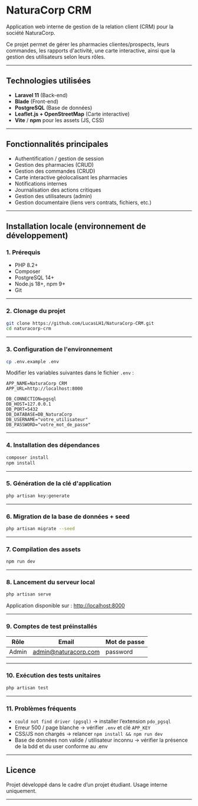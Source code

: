# NaturaCorp CRM

Application web interne de gestion de la relation client (CRM) pour la société NaturaCorp.

Ce projet permet de gérer les pharmacies clientes/prospects, leurs commandes, les rapports d'activité, une carte interactive, ainsi que la gestion des utilisateurs selon leurs rôles.

---

## Technologies utilisées

- **Laravel 11** (Back-end)
- **Blade** (Front-end)
- **PostgreSQL** (Base de données)
- **Leaflet.js + OpenStreetMap** (Carte interactive)
- **Vite** / **npm** pour les assets (JS, CSS)

---

## Fonctionnalités principales

- Authentification / gestion de session
- Gestion des pharmacies (CRUD)
- Gestion des commandes (CRUD)
- Carte interactive géolocalisant les pharmacies
- Notifications internes
- Journalisation des actions critiques
- Gestion des utilisateurs (admin)
- Gestion documentaire (liens vers contrats, fichiers, etc.)

---

## Installation locale (environnement de développement)

### 1. Prérequis

- PHP 8.2+
- Composer
- PostgreSQL 14+
- Node.js 18+, npm 9+
- Git

---

### 2. Clonage du projet

```bash
git clone https://github.com/LucasLH1/NaturaCorp-CRM.git
cd naturacorp-crm
```

---

### 3. Configuration de l'environnement

```bash
cp .env.example .env
```

Modifier les variables suivantes dans le fichier `.env` :

```dotenv
APP_NAME=NaturaCorp CRM
APP_URL=http://localhost:8000

DB_CONNECTION=pgsql
DB_HOST=127.0.0.1
DB_PORT=5432
DB_DATABASE=DB_NaturaCorp
DB_USERNAME="votre_utilisateur"
DB_PASSWORD="votre_mot_de_passe"
```

---

### 4. Installation des dépendances

```bash
composer install
npm install
```

---

### 5. Génération de la clé d'application

```bash
php artisan key:generate
```

---

### 6. Migration de la base de données + seed

```bash
php artisan migrate --seed
```

---

### 7. Compilation des assets

```bash
npm run dev
```

---

### 8. Lancement du serveur local

```bash
php artisan serve
```

Application disponible sur : [http://localhost:8000](http://localhost:8000)

---

### 9. Comptes de test préinstallés

| Rôle        | Email                  | Mot de passe |
|-------------|------------------------|--------------|
| Admin       | admin@naturacorp.com   | password     |

---

### 10. Exécution des tests unitaires

```bash
php artisan test
```

---

### 11. Problèmes fréquents

- `could not find driver (pgsql)` → installer l’extension `pdo_pgsql`
- Erreur 500 / page blanche → vérifier `.env` et clé `APP_KEY`
- CSS/JS non chargés → relancer `npm install && npm run dev`
- Base de données non valide / utilisateur inconnu → vérifier la présence de la bdd et du user conforme au .env

---

## Licence

Projet développé dans le cadre d’un projet étudiant. Usage interne uniquement.

---

